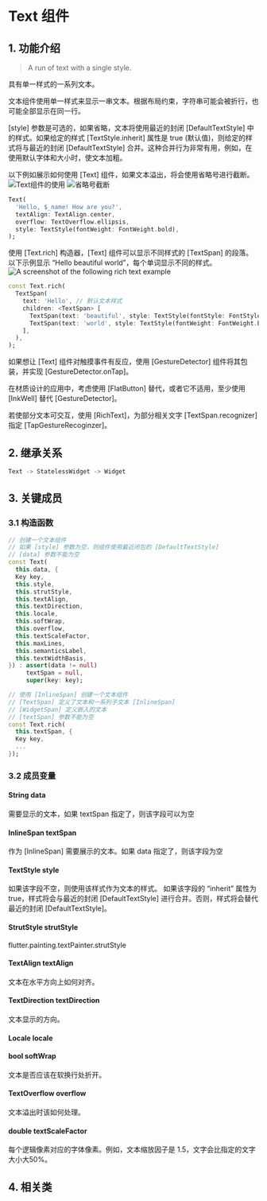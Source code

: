 # Text 组件
## 1. 功能介绍
> A run of text with a single style.

具有单一样式的一系列文本。

文本组件使用单一样式来显示一串文本。根据布局约束，字符串可能会被折行，也可能全部显示在同一行。

[style] 参数是可选的，如果省略，文本将使用最近的封闭 [DefaultTextStyle] 中的样式。如果给定的样式 [TextStyle.inherit] 属性是 true (默认值)，则给定的样式将与最近的封闭 [DefaultTextStyle] 合并。这种合并行为非常有用，例如，在使用默认字体和大小时，使文本加粗。

以下例如展示如何使用 [Text] 组件，如果文本溢出，将会使用省略号进行截断。
![Text组件的使用](https://flutter.github.io/assets-for-api-docs/assets/widgets/text.png)
![省略号截断](https://flutter.github.io/assets-for-api-docs/assets/widgets/text_ellipsis.png)

```dart
Text(
  'Hello, $_name! How are you?',
  textAlign: TextAlign.center,
  overflow: TextOverflow.ellipsis,
  style: TextStyle(fontWeight: FontWeight.bold),
);
```

使用 [Text.rich] 构造器，[Text] 组件可以显示不同样式的 [TextSpan] 的段落。以下示例显示 “Hello beautiful world”，每个单词显示不同的样式。
![A screenshot of the following rich text example](https://flutter.github.io/assets-for-api-docs/assets/widgets/text_rich.png)

```dart
const Text.rich(
  TextSpan(
    text: 'Hello', // 默认文本样式
    children: <TextSpan> [
      TextSpan(text: 'beautiful', style: TextStyle(fontStyle: FontStyle.italic)),
      TextSpan(text: 'world', style: TextStyle(fontWeight: FontWeight.bold)),
    ],
  ),
);
```

如果想让 [Text] 组件对触摸事件有反应，使用 [GestureDetector] 组件将其包装，并实现 [GestureDetector.onTap]。

在材质设计的应用中，考虑使用 [FlatButton] 替代，或者它不适用，至少使用 [InkWell] 替代 [GestureDetector]。

若使部分文本可交互，使用 [RichText]，为部分相关文字 [TextSpan.recognizer] 指定 [TapGestureRecoginzer]。

## 2. 继承关系
```dart
Text -> StatelessWidget -> Widget
```

## 3. 关键成员
### 3.1 构造函数
```dart
// 创建一个文本组件
// 如果 [style] 参数为空，则组件使用最近闭包的 [DefaultTextStyle]
// [data] 参数不能为空
const Text(
  this.data, {
  Key key,
  this.style,
  this.strutStyle,
  this.textAlign,
  this.textDirection,
  this.locale,
  this.softWrap,
  this.overflow,
  this.textScaleFactor,
  this.maxLines,
  this.semanticsLabel,
  this.textWidthBasis,
}) : assert(data != null)
     textSpan = null,
     super(key: key);

// 使用 [InlineSpan] 创建一个文本组件
// [TextSpan] 定义了文本和一系列子文本 [InlineSpan]
// [WidgetSpan] 定义嵌入的文本
// [textSpan] 参数不能为空
const Text.rich(
  this.textSpan, {
  Key key,
  ...
});
```
### 3.2 成员变量
#### String data
需要显示的文本，如果 textSpan 指定了，则该字段可以为空

#### InlineSpan textSpan
作为 [InlineSpan] 需要展示的文本。如果 data 指定了，则该字段为空

#### TextStyle style
如果该字段不空，则使用该样式作为文本的样式。
如果该字段的 “inherit” 属性为 true，样式将会与最近的封闭 [DefaultTextStyle] 进行合并。否则，样式将会替代最近的封闭 [DefaultTextStyle]。

#### StrutStyle strutStyle
flutter.painting.textPainter.strutStyle

#### TextAlign textAlign
文本在水平方向上如何对齐。

#### TextDirection textDirection
文本显示的方向。

#### Locale locale

#### bool softWrap
文本是否应该在软换行处折开。

#### TextOverflow overflow
文本溢出时该如何处理。

#### double textScaleFactor
每个逻辑像素对应的字体像素。例如，文本缩放因子是 1.5，文字会比指定的文字大小大50%。

## 4. 相关类
